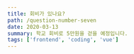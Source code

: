 ```yaml
---
title: 회비가 있나요?
path: /question-number-seven
date: 2020-03-13
summary: 학교 회비로 5만원을 걷을 예정입니다.
tags: ['frontend', 'coding', 'vue']
---
```



